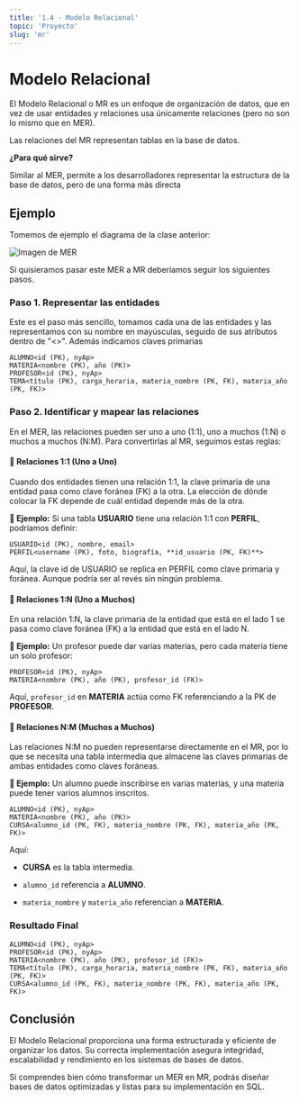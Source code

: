 ```yaml
---
title: '1.4 - Modelo Relacional'
topic: 'Proyecto'
slug: 'mr'
---
```


# Modelo Relacional

El Modelo Relacional o MR es un enfoque de organización de datos, que en vez de usar entidades y relaciones usa únicamente relaciones (pero no son lo mismo que en MER).

Las relaciones del MR representan tablas en la base de datos.

**¿Para qué sirve?**

Similar al MER, permite a los desarrolladores representar la estructura de la base de datos, pero de una forma más directa

## Ejemplo

Tomemos de ejemplo el diagrama de la clase anterior:

<img src="/images/mer.webp" alt="Imagen de MER" />

Si quisieramos pasar este MER a MR deberíamos seguir los siguientes pasos.

### Paso 1. Representar las entidades

Este es el paso más sencillo, tomamos cada una de las entidades y las representamos con su nombre en mayúsculas, seguido de sus atributos dentro de "<>". Además indicamos claves primarias

```plaintext
ALUMNO<id (PK), nyAp>
MATERIA<nombre (PK), año (PK)>
PROFESOR<id (PK), nyAp>
TEMA<título (PK), carga_horaria, materia_nombre (PK, FK), materia_año (PK, FK)>
```

### Paso 2. Identificar y mapear las relaciones

En el MER, las relaciones pueden ser uno a uno (1:1), uno a muchos (1:N) o muchos a muchos (N:M). Para convertirlas al MR, seguimos estas reglas:

#### 🔹 Relaciones 1:1 (Uno a Uno)

Cuando dos entidades tienen una relación 1:1, la clave primaria de una entidad pasa como clave foránea (FK) a la otra. La elección de dónde colocar la FK depende de cuál entidad depende más de la otra.

**📌 Ejemplo:** Si una tabla **USUARIO** tiene una relación 1:1 con **PERFIL**, podríamos definir:

```plaintext
USUARIO<id (PK), nombre, email>
PERFIL<username (PK), foto, biografía, **id_usuario (PK, FK)**>
```

Aquí, la clave id de USUARIO se replica en PERFIL como clave primaria y foránea. Aunque podría ser al revés sin ningún problema.

#### 🔹 Relaciones 1:N (Uno a Muchos)

En una relación 1:N, la clave primaria de la entidad que está en el lado 1 se pasa como clave foránea (FK) a la entidad que está en el lado N.

**📌 Ejemplo:** Un profesor puede dar varias materias, pero cada materia tiene un solo profesor:

```plaintext
PROFESOR<id (PK), nyAp>
MATERIA<nombre (PK), año (PK), profesor_id (FK)>
```

Aquí, `profesor_id` en **MATERIA** actúa como FK referenciando a la PK de **PROFESOR**.

#### 🔹 Relaciones N:M (Muchos a Muchos)

Las relaciones N:M no pueden representarse directamente en el MR, por lo que se necesita una tabla intermedia que almacene las claves primarias de ambas entidades como claves foráneas.

**📌 Ejemplo:** Un alumno puede inscribirse en varias materias, y una materia puede tener varios alumnos inscritos.

```plaintext
ALUMNO<id (PK), nyAp>
MATERIA<nombre (PK), año (PK)>
CURSA<alumno_id (PK, FK), materia_nombre (PK, FK), materia_año (PK, FK)>
```

Aquí:

- **CURSA** es la tabla intermedia.

- `alumno_id` referencia a **ALUMNO**.

- `materia_nombre` y `materia_año` referencian a **MATERIA**.


### Resultado Final

```plaintext
ALUMNO<id (PK), nyAp>
PROFESOR<id (PK), nyAp>
MATERIA<nombre (PK), año (PK), profesor_id (FK)>
TEMA<título (PK), carga_horaria, materia_nombre (PK, FK), materia_año (PK, FK)>
CURSA<alumno_id (PK, FK), materia_nombre (PK, FK), materia_año (PK, FK)>
```

## Conclusión

El Modelo Relacional proporciona una forma estructurada y eficiente de organizar los datos. Su correcta implementación asegura integridad, escalabilidad y rendimiento en los sistemas de bases de datos.

Si comprendes bien cómo transformar un MER en MR, podrás diseñar bases de datos optimizadas y listas para su implementación en SQL.